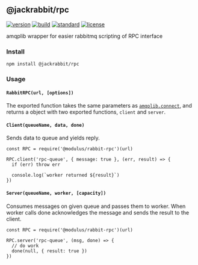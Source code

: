 ## @jackrabbit/rpc

[![version](https://img.shields.io/npm/v/@jackrabbit/rpc.svg?style=flat-square)][version]
[![build](https://img.shields.io/travis/jackboberg/rabbit-rpc/master.svg?style=flat-square)][build]
[![standard][standard-image]][standard-url]
[![license](https://img.shields.io/badge/license-MIT-blue.svg?style=flat-square)](LICENSE.md)

amqplib wrapper for easier rabbitmq scripting of RPC interface

### Install

`npm install @jackrabbit/rpc`

### Usage

#### `RabbitRPC(url, [options])`

The exported function takes the same parameters as [`amqplib.connect`][amqplib],
and returns a object with two exported functions, `client` and `server`.

#### `Client(queueName, data, done)`

Sends data to queue and yields reply.

```
const RPC = require('@modulus/rabbit-rpc')(url)

RPC.client('rpc-queue', { message: true }, (err, result) => {
  if (err) throw err

  console.log(`worker returned ${result}`)
})
```

#### `Server(queueName, worker, [capacity])`

Consumes messages on given queue and passes them to worker. When worker calls
done acknowledges the message and sends the result to the client.

```
const RPC = require('@modulus/rabbit-rpc')(url)

RPC.server('rpc-queue', (msg, done) => {
  // do work
  done(null, { result: true })
})
```

[amqplib]: http://www.squaremobius.net/amqp.node/channel_api.html#connect

[version]: https://www.npmjs.com/package/@jackrabbit/rpc
[build]: https://travis-ci.org/jackboberg/rabbit-rpc
[standard-image]: https://img.shields.io/badge/code%20style-standard-brightgreen.svg?style=flat-square
[standard-url]: http://npm.im/standard
